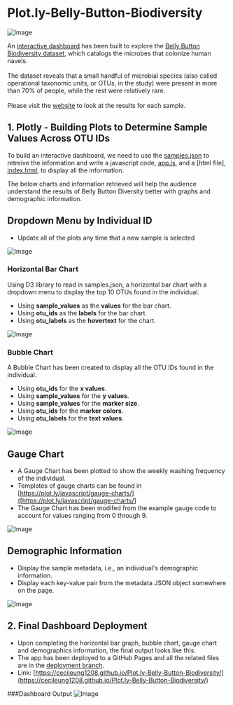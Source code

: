 # Plot.ly-Belly-Button-Biodiversity

![Image](https://github.com/cecileung1208/Plot.ly-Belly-Button-Biodiversity/blob/main/Images/microbes-sem.jpg)

An [interactive dashboard](#final-dashboard-deployment) has been built to explore the [Belly Button Biodiversity dataset](http://robdunnlab.com/projects/belly-button-biodiversity/), which catalogs the microbes that colonize human navels.<br><br>
The dataset reveals that a small handful of microbial species (also called operational taxonomic units, or OTUs, in the study) were present in more than 70% of people, while the rest were relatively rare.<br><br>
Please visit the [website](https://cecileung1208.github.io/Plot.ly-Belly-Button-Biodiversity/) to look at the results for each sample.

## 1.  Plotly - Building Plots to Determine Sample Values Across OTU IDs

To build an interactive dashboard, we need to use the [samples.json](https://github.com/cecileung1208/Plot.ly-Belly-Button-Biodiversity/blob/main/Belly%20Button%20Biodiversity/samples.json) to retreive the information and write a javascript code, [app.js](https://github.com/cecileung1208/Plot.ly-Belly-Button-Biodiversity/blob/main/Belly%20Button%20Biodiversity/static/js/app.js), and a [html file], [index.html](https://github.com/cecileung1208/Plot.ly-Belly-Button-Biodiversity/blob/main/Belly%20Button%20Biodiversity/index.html), to display all the information.

The below charts and information retrieved will help the audience understand the results of Belly Button Diversity better with graphs and demographic information.

## Dropdown Menu by Individual ID

* Update all of the plots any time that a new sample is selected

![Image](https://github.com/cecileung1208/Plot.ly-Belly-Button-Biodiversity/blob/main/Images/Dropdown.png)

### Horizontal Bar Chart 
Using D3 library to read in samples.json, a horizontal bar chart with a dropdown menu to display the top 10 OTUs found in the individual.

* Using **sample_values** as the **values** for the bar chart.
* Using **otu_ids** as the **labels** for the bar chart.
* Using **otu_labels** as the **hovertext** for the chart.

![Image](https://github.com/cecileung1208/Plot.ly-Belly-Button-Biodiversity/blob/main/Images/hw01.png)

### Bubble Chart
A Bubble Chart has been created to display all the OTU IDs found in the individual.

* Using **otu_ids** for the **x values**.
* Using **sample_values** for the **y values**.
* Using **sample_values** for the **marker size**.
* Using **otu_ids** for the **marker colors**.
* Using **otu_labels** for the **text values**.

![Image](https://github.com/cecileung1208/Plot.ly-Belly-Button-Biodiversity/blob/main/Images/bubble_chart.png)

## Gauge Chart

* A Gauge Chart has been plotted to show the weekly washing frequency of the individual.
* Templates of gauge charts can be found in [https://plot.ly/javascript/gauge-charts/]([https://plot.ly/javascript/gauge-charts/]
* The Gauge Chart has been modifed from the example gauge code to account for values ranging from 0 through 9.

![Image](https://github.com/cecileung1208/Plot.ly-Belly-Button-Biodiversity/blob/main/Images/gauge_chart.png)

## Demographic Information

* Display the sample metadata, i.e., an individual's demographic information.
* Display each key-value pair from the metadata JSON object somewhere on the page.

![Image](https://github.com/cecileung1208/Plot.ly-Belly-Button-Biodiversity/blob/main/Images/hw03.png)


## 2. Final Dashboard Deployment
* Upon completing the horizontal bar graph, bubble chart, gauge chart and demographics information, the final output looks like this.
* The app has been deployed to a GitHub Pages and all the related files are in the [deployment branch](https://github.com/cecileung1208/Plot.ly-Belly-Button-Biodiversity/tree/deployment).
* Link: [https://cecileung1208.github.io/Plot.ly-Belly-Button-Biodiversity/](https://cecileung1208.github.io/Plot.ly-Belly-Button-Biodiversity/)

###Dashboard Output
![Image](https://github.com/cecileung1208/Plot.ly-Belly-Button-Biodiversity/blob/main/Images/final%20dashboard.png)


